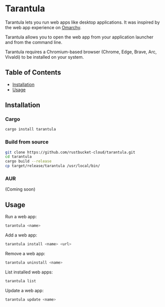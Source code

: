 # Tarantula

Tarantula lets you run web apps like desktop applications. It was inspired by the web app experience on [Omarchy](https://github.com/basecamp/omarchy).

Tarantula allows you to open the web app from your application launcher and from the command line.

Tarantula requires a Chromium-based browser (Chrome, Edge, Brave, Arc, Vivaldi) to be installed on your system.

## Table of Contents

- [Installation](##installation)
- [Usage](##usage)

## Installation

### Cargo

```bash
cargo install tarantula
```

### Build from source

```bash
git clone https://github.com/rustbucket-cloud/tarantula.git
cd tarantula
cargo build --release
cp target/release/tarantula /usr/local/bin/
```

### AUR

(Coming soon)

## Usage

Run a web app:

```bash
tarantula <name>
```

Add a web app:

```bash
tarantula install <name> <url>
```

Remove a web app:

```bash
tarantula uninstall <name>
```

List installed web apps:

```bash
tarantula list
```

Update a web app:

```bash
tarantula update <name>
```
